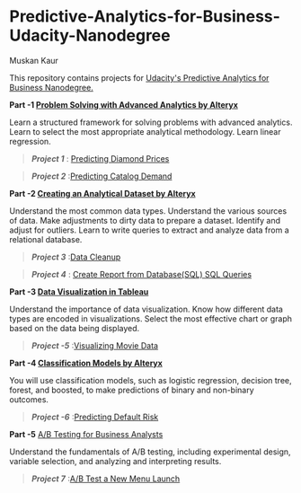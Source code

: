 # Predictive-Analytics-for-Business-Udacity-Nanodegree
Muskan Kaur

This repository contains projects for <a href="https://in.udacity.com/course/predictive-analytics-for-business-nanodegree--nd008">Udacity's Predictive Analytics for Business Nanodegree.</a>
     

**Part -1 <a href="https://in.udacity.com/course/problem-solving-with-advanced-analytics--ud976">Problem Solving with Advanced Analytics
by Alteryx</a>**

Learn a structured framework for solving problems with advanced analytics. Learn to select the most appropriate analytical methodology. Learn linear regression.

  > **_Project 1_** : <a href = "https://github.com/muskansethi99/Predictive-Analytics-for-Business-Udacity-Nanodegree/blob/master/1-Problem%20Solving%20with%20Advanced%20Analytics%20by%20Alteryx/0-Predicting%20Diamond%20Price.pdf">Predicting Diamond Prices</a>

  >**_Project 2_** :<a href= "https://github.com/muskansethi99/Predictive-Analytics-for-Business-Udacity-Nanodegree/blob/master/1-Problem%20Solving%20with%20Advanced%20Analytics%20by%20Alteryx/Predicting%20Catalog%20Demand.pdf">Predicting Catalog Demand</a>




**Part -2 <a href="https://in.udacity.com/course/creating-an-analytical-dataset--ud977">Creating an Analytical Dataset
by Alteryx</a>**

Understand the most common data types. Understand the various sources of data. Make adjustments to dirty data to prepare a dataset. Identify and adjust for outliers. Learn to write queries to extract and analyze data from a relational database.

  >**_Project 3_** :<a href="https://github.com/muskansethi99/Predictive-Analytics-for-Business-Udacity-Nanodegree/blob/master/2-Creating%20an%20Analytical%20Dataset/Project%20-%20data%20cleanup.pdf" >Data Cleanup</a>

  >**_Project 4_** : <a href ="https://github.com/muskansethi99/Predictive-Analytics-for-Business-Udacity-Nanodegree/blob/master/2-Creating%20an%20Analytical%20Dataset/2.2%20Reports%20From%20DB.pdf">Create Report from Database(SQL)
       <a href="https://github.com/muskansethi99/Predictive-Analytics-for-Business-Udacity-Nanodegree/blob/master/2-Creating%20an%20Analytical%20Dataset/2.2%20SQL_Queries.txt"> SQL Queries</a>
  
  
  
     
**Part -3 <a href="https://in.udacity.com/course/data-visualization-in-tableau--ud1006">Data Visualization in Tableau</a>**

Understand the importance of data visualization. Know how different data types are encoded in visualizations. Select the most effective chart or graph based on the data being displayed.

  >**_Project -5_** :<a href="https://github.com/muskansethi99/Predictive-Analytics-for-Business-Udacity-Nanodegree/blob/master/3-%20Data%20Visualization/3.1%20Project%20data%20visualization.pdf">Visualizing Movie Data</a>


**Part -4 <a href="https://in.udacity.com/course/classification-models--ud978">Classification Models
by Alteryx</a>**

You will use classification models, such as logistic regression, decision tree, forest, and boosted, to make predictions of binary and non-binary outcomes.

  >**_Project -6_** :<a href="https://github.com/muskansethi99/Predictive-Analytics-for-Business-Udacity-Nanodegree/blob/master/4-%20Classification%20Models/Project-classification%20Model.pdf">Predicting Default Risk</a>
     
     
     
**Part -5** <a href = "https://in.udacity.com/course/ab-testing--ud979">A/B Testing for Business Analysts</a>

Understand the fundamentals of A/B testing, including experimental design, variable selection, and analyzing and interpreting results.

  >**_Project 7_** :<a href="https://github.com/muskansethi99/Predictive-Analytics-for-Business-Udacity-Nanodegree/blob/master/5-%20AB%20Testing/Project_Report.pdf">A/B Test a New Menu Launch</a>
